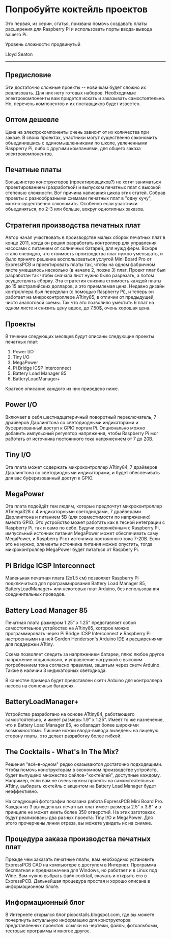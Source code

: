 Попробуйте коктейль проектов
============================
Это первая, из серии, статья, призвана помочь создавать платы расширения для Raspberry Pi и использовать порты ввода-вывода вашего Pi.

Уровень сложности: продвинутый

Lloyd Seaton

* * *
Предисловие
--------------
Эти достаточно сложные проекты -- новичкам будет сложно их реализовать. Для них нету готовых наборов. Необходимые электрокомпоненты вам придется искать и заказывать самостоятельно. Но, перечень компонентов и их поставщиков будет известен.


Оптом дешевле
--------------
Цена на электрокомпоненты очень зависит от их количества при заказе. В своих проектах, участники могут существенно сэкономить объединившись с единомышленниками по школе, увлеченными Raspperry Pi, либо с другими компаниями, для общего заказа электрокомпонентов.

Печатные платы
--------
Большинство конструкторов (проектировщиков?) не хотят заниматься проектированием (разработкой) и выпуском печатных плат с высокой степенью сложности. Вот причина написания цикла этих статей. Собрав проекты с разнообразными схемами печатных плат в "одну кучу", можно существенно сэкономить. 
Особенно если участники объединяться, по 2-3 или больше, вокруг однотипных заказов.


Стратегия производства печатных плат
--------------------------
Автор начал участвовать в производстве малых сборок печатных плат в конце 2011, когда он решил разработать контроллер для управления насосами с питанием от солнечных батарей, для нужд ферм. Вскоре стало очевидно, что стоимость производства плат нужно уменьшать, и было принято решение воспользоваться услугой Mini Board Pro от ExpressPCB и проектировать платы так, чтобы на одном фабричном листе умещалось несколько (в начале 2, позже 3) плат. Проект плат был разработан так чтобы сначала лист нужно было разрезать, а потом осуществлять сборку. Эта стратегия снизила стоимость каждой платы до 15 австралийских долларов, а это приемлемая цена. Недавно дизайн контроллера был переделан (с помощью Raspberry Pi), и теперь он работает на микроконтроллере ATtiny85, в отличии от предыдущей, чисто аналоговой схемы. Так что это позволило уместить 6 плат на одном листе и снизить цену вдвое, до 7.50$, очень хорошая цена.


Проекты
---------------
В течении следующих месяцев будут описаны следующие проекты печатных плат:

1. Power I/O
2. Tiny I/O
3. MegaPower
4. Pi Bridge ICSP Interconnect
5. Battery Load Manager 85
6. BatteryLoadManager+

Краткое описание каждого из них приведено ниже.


Power I/O
---------
Включает в себя шестнадцатеричный поворотный переключатель, 7 драйверов Дарлингтона со светодиодными индикаторами и буферизованный доступ к GPIO портам Pi. Опционально можно добавить импульсный регулятор напряжения, чтобы Raspberry Pi мог работать от источника постоянного тока напряжением от 7 до 20В.


Tiny I/O
--------
Эта плата может содержать микроконтроллер ATtiny84, 7 драйверов Дарлингтона со светодиодными индикаторами, и будет обеспечивать для вас буферизованный доступ к GPIO.


MegaPower
---------
Эта плата подойдёт тем людям, которые предпочтут микроконтроллер ATmega328 с 4 индикаторными светодиодами, 7 драйверами Дарлингтона и питанием 5В (для совместимости по напряжению) вместо GPIO. Это устройство может работать как в тесной интеграции с Raspberry Pi, так и само по себе. Будучи сопряжённым с Raspberry Pi, импусльный источник питания MegaPower может обеспечивать саму MegaPower, и Raspberry Pi от источника постоянного тока 7-20В. Если это не нужно, элементы источника питания можно опустить, тогда микроконтроллер MegaPower будет питаться от Raspbery Pi.


Pi Bridge ICSP Interconnect
---------------------------
Маленькая печатная плата (2x1.5 см) позволяет Raspberry Pi подключиться для программирования Battery Load Manager 85,
BatteryLoadManager+ или некоторых плат Arduino, без использования соединительных проводов.


Battery Load Manager 85
-----------------------
Печатная плата размером 1.25" x 1.25" представляет собой самостоятеьное устрйоство на ATtiny85, которое можно программировать через Pi Bridge ICSP Interconnect и Raspberry Pi настроенными на ней Gordon Henderson's Arduino IDE и расширениями для поддержки ATtiny.

Схема позволяет следить за напряжением батареи, плюс любое другое напряжение опционально, и управление нагрузкой с высоким потреблением тока согласно правилам, зашитым через скетч Arduino. Также в наличии 3 индикаторных светодиода.

В качестве примера будет представлен скетч Arduino для контроллера насоса на солнечных батареях.


BatteryLoadManager+
-------------------
Устройство разработано на основе ATtiny84, работающего самостоятельно, и имеет размеры 1.9" x 1.25". Имеет то же назнечение, что и Battery Load Manager 85, но обаладет более широкими возможностями. Лишние ножки ввода-вывода выведены на лицевую сторону платы, это делает разработку более гибкой.


The Cocktails - What's In The Mix?
----------------------------------
Решения "всё-в-одном" редко оказываются достаточно подходящими. Чтобы помочь конструкторам в экономном производстве устройств, будет выпущено множество файлов-"коктейлей", доступные каждому. Например, если вам не очень нужны проекты на самомтоятельных ATtiny, выбирать коктейль с акцентом на Battery Load Manager будет неэффективно.

На следующей фотографии показана работа ExpressPCB Mini Board Pro. Каждая из 3 выпущенных печатных плат имеет размеры 2.5" x 3.8" и в принципе не может иметь более 350 отверстий. На этих заготовках будут реализованы два разных проекта: Tiny I/O и MegaPower. Для этого прочерчены линии отреза, вы можете увидеть их на снимке.


Процедура заказа производства печатных плат
-------------------------------------------
Прежде чем заказать печатные платы, вам необходимо установить ExpressPCB CAD на компьютере с доступом в Интернет. Программа бесплатная и предназначена для Windows, но работает и в Linux под Wine. Вам нужно выбрать файл cocktail, скачать и открыть его в ExpressPCB. Дальнейшая процедура простая и хорошо описана в информационном блоге.


Информационный блог
-------------------
В Интернете открылся блог picocktails.blogspot.com, где вы можете почерпнуть актуальную информацию для конструкторов представленных проектов: ссылки на чертежи, файлы, фотоальбомы, тестовые программы и многое другое.
